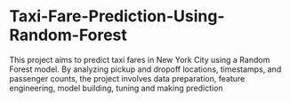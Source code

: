 # Taxi-Fare-Prediction-Using-Random-Forest
This project aims to predict taxi fares in New York City using a Random Forest model. By analyzing pickup and dropoff locations, timestamps, and passenger counts, the project involves data preparation, feature engineering, model building, tuning and making prediction
